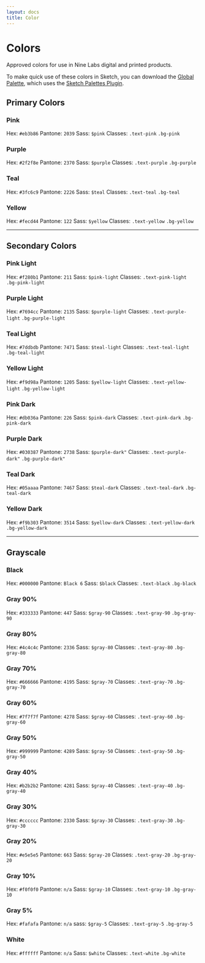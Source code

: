 ```yaml
---
layout: docs
title: Color
---
```


# Colors

Approved colors for use in Nine Labs digital and printed products.

To make quick use of these colors in Sketch, you can download the [Global Palette](/assets/Nine-Labs-Brand-Colors.sketchpalette), which uses the [Sketch Palettes Plugin](https://github.com/andrewfiorillo/sketch-palettes).

## Primary Colors

### Pink
Hex: `#eb3b86` Pantone: `2039`
Sass: `$pink` Classes: `.text-pink` `.bg-pink`
<div class="color-demo bg-pink"></div>

### Purple
Hex: `#2f2f8e` Pantone: `2370`
Sass: `$purple` Classes: `.text-purple` `.bg-purple`
<div class="color-demo bg-purple"></div>

### Teal
Hex: `#3fc6c9` Pantone: `2226`
Sass: `$teal` Classes: `.text-teal` `.bg-teal`
<div class="color-demo bg-teal"></div>

### Yellow
Hex: `#fecd44` Pantone: `122`
Sass: `$yellow` Classes: `.text-yellow` `.bg-yellow`
<div class="color-demo bg-yellow"></div>

----

## Secondary Colors

### Pink Light
Hex: `#f280b1` Pantone: `211`
Sass: `$pink-light` Classes: `.text-pink-light` `.bg-pink-light`
<div class="color-demo bg-pink-light"></div>

### Purple Light
Hex: `#7694cc` Pantone: `2135`
Sass: `$purple-light` Classes: `.text-purple-light` `.bg-purple-light`
<div class="color-demo bg-purple-light"></div>

### Teal Light
Hex: `#7ddbdb` Pantone: `7471`
Sass: `$teal-light` Classes: `.text-teal-light` `.bg-teal-light`
<div class="color-demo bg-teal-light"></div>

### Yellow Light
Hex: `#f9d98a` Pantone: `1205`
Sass: `$yellow-light` Classes: `.text-yellow-light` `.bg-yellow-light`
<div class="color-demo bg-yellow-light"></div>

### Pink Dark
Hex: `#db036a` Pantone: `226`
Sass: `$pink-dark` Classes: `.text-pink-dark` `.bg-pink-dark`
<div class="color-demo bg-pink-dark"></div>

### Purple Dark
Hex: `#030387` Pantone: `2738`
Sass: `$purple-dark"` Classes: `.text-purple-dark"` `.bg-purple-dark"`
<div class="color-demo bg-purple-dark"></div>

### Teal Dark
Hex: `#05aaaa` Pantone: `7467`
Sass: `$teal-dark` Classes: `.text-teal-dark` `.bg-teal-dark`
<div class="color-demo bg-teal-dark"></div>

### Yellow Dark
Hex: `#f9b303` Pantone: `3514`
Sass: `$yellow-dark` Classes: `.text-yellow-dark` `.bg-yellow-dark`
<div class="color-demo bg-yellow-dark"></div>

----

## Grayscale

### Black
Hex: `#000000` Pantone: `Black 6`
Sass: `$black` Classes: `.text-black` `.bg-black`
<div class="color-demo bg-black"></div>

### Gray 90%
Hex: `#333333` Pantone: `447`
Sass: `$gray-90` Classes: `.text-gray-90` `.bg-gray-90`
<div class="color-demo bg-gray-90"></div>

### Gray 80%
Hex: `#4c4c4c` Pantone: `2336`
Sass: `$gray-80` Classes: `.text-gray-80` `.bg-gray-80`
<div class="color-demo bg-gray-80"></div>

### Gray 70%
Hex: `#666666` Pantone: `4195`
Sass: `$gray-70` Classes: `.text-gray-70` `.bg-gray-70`
<div class="color-demo bg-gray-70"></div>

### Gray 60%
Hex: `#7f7f7f` Pantone: `4278`
Sass: `$gray-60` Classes: `.text-gray-60` `.bg-gray-60`
<div class="color-demo bg-gray-60"></div>

### Gray 50%
Hex: `#999999` Pantone: `4289`
Sass: `$gray-50` Classes: `.text-gray-50` `.bg-gray-50`
<div class="color-demo bg-gray-50"></div>

### Gray 40%
Hex: `#b2b2b2` Pantone: `4281`
Sass: `$gray-40` Classes: `.text-gray-40` `.bg-gray-40`
<div class="color-demo bg-gray-40"></div>

### Gray 30%
Hex: `#cccccc` Pantone: `2330`
Sass: `$gray-30` Classes: `.text-gray-30` `.bg-gray-30`
<div class="color-demo bg-gray-30"></div>

### Gray 20%
Hex: `#e5e5e5` Pantone: `663`
Sass: `$gray-20` Classes: `.text-gray-20` `.bg-gray-20`
<div class="color-demo bg-gray-20"></div>

### Gray 10%
Hex: `#f0f0f0` Pantone: `n/a`
Sass: `$gray-10` Classes: `.text-gray-10` `.bg-gray-10`
<div class="color-demo bg-gray-10"></div>

### Gray 5%
Hex: `#fafafa` Pantone: `n/a`
sass: `$gray-5` Classes: `.text-gray-5` `.bg-gray-5`
<div class="color-demo bg-gray-5"></div>

### White
Hex: `#ffffff` Pantone: `n/a`
Sass: `$white` Classes: `.text-white` `.bg-white`
<div class="color-demo bg-white"></div>
